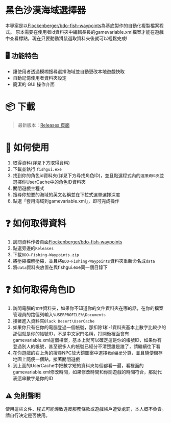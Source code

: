 
# 黑色沙漠海域選擇器

本專案是以[Flockenberger/bdo-fish-waypoints](https://github.com/Flockenberger/bdo-fish-waypoints)為基底製作的自動化複製檔案程式。
原本需要在使用者id資料夾中編輯長長的gamevariable.xml檔案才能在遊戲中查看標點，現在只要動動滑鼠選取資料夾後就可以輕鬆完成!

## 🖥️ 功能特色

- 讓使用者透過模糊搜尋選擇海域並自動更改本地遊戲快取
- 自動記憶使用者資料夾設定
- 簡潔的 GUI 操作介面

# 📦 下載

> 最新版本：[Releases 頁面](https://github.com/CookTurtle/bdofishextractor/releases)

# 🚀 如何使用
1. 取得資料(詳見下方取得資料)
2. 下載並執行 `fishgui.exe`
3. 找到你的角色id資料夾(詳見下方尋找角色ID)，並且點選程式內的`選擇資料夾`並選擇你UserCache中的角色ID資料夾
4. 關閉遊戲主程式
5. 搜尋你想要的海域的英文名稱並在下拉式選單選擇深度
6. 點選「套用海域到gamevariable.xml」，即可完成操作

# ❓ 如何取得資料
1. 訪問資料作者頁面[Flockenberger/bdo-fish-waypoints](https://github.com/Flockenberger/bdo-fish-waypoints)
2. 點選旁邊的`Releases`
3. 下載`BDO-Fishing-Waypoints.zip`
4. 將壓縮檔解壓縮，並且將`BDO-Fishing-Waypoints`資料夾重新命名成`data`
5. 將`data`資料夾放置在與fishgui.exe同一個目錄下

# ❓ 如何取得角色ID
1. 訪問電腦的`文件`資料夾，如果你不知道你的文件資料夾在哪的話，在你的檔案管理員的路徑列輸入`%USERPROFILE%\Documents`
2. 接著進入資料夾`Black Desert\UserCache`
3. 如果你只有在你的電腦登過一個帳號，那扣除1和-1資料夾基本上數字比較少的那個就是你的帳號ID，不是中文家門名稱，打開後裡面會有gamevariable.xml這個檔案，基本上就可以確定這是你的帳號ID，如果你有登過別人的帳號，甚至很多人的帳號已經分不清楚誰是誰了，請繼續往下看
4. 在你遊戲的右上角的搜尋NPC放大鏡圖案中選擇`我的最愛`分頁，並且隨便儲存地圖上隨便一個點，接著關閉遊戲
5. 到上面的UserCache中把數字短的資料夾每個都看一遍，看裡面的gamevariable.xml修改時間，如果修改時間和你關遊戲的時間符合，那就代表這串數字是你的ID

## ⚠️ 免則聲明
使用這些文件、程式可能導致違反服務條款或遊戲帳戶遭受處罰，本人概不負責。請自行決定是否使用。
